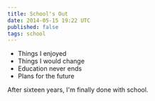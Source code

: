 ```yaml
---
title: School's Out
date: 2014-05-15 19:22 UTC
published: false
tags: school
---
```


* Things I enjoyed
* Things I would change
* Education never ends
* Plans for the future


After sixteen years, I'm finally done with school. 

